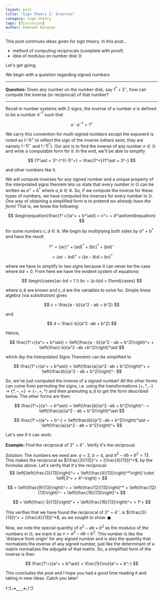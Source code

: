 ```yaml
---
layout: post
title: "Sign Theory 2: Inverses"
category: sign-theory
tags: [discussion]
author: Ramneek Narayan
---
```


[//]: # (No more than 180 lines for any post o/w too long)

This post continues ideas given for sign theory. In this post...

* method of computing reciprocals (complete with proof)
* idea of modulus on number disk $\mathbb{D}$

Let's get going.

We begin with a question regarding signed numbers

---
**Question:** Given any number on the number disk, say $1^\ast + 3^-$, how can compute the inverse (or reciprocal) of that number?

---

Recall in number systems with 2 signs, the inverse of a number $a$ is defined to be a number $a^{-1}$ such that

$$
a \cdot a^{-1} = 1^+
$$

We carry this convention for multi-signed numbers except the exponent is noted as $(-1)^+$ to reflect the sign of the inverse (others exist, they are namely $(-1)^-$ and $(-1)^\ast$). Our aim is to find the inverse of any number $n \in \mathbb{D}$ and write a computable form for it. In the end, we'll be able to simplify

$$
(1^\ast + 3^-)^{(-1)^+} = \frac{1^+}{1^\ast + 3^-}
$$

and other numbers like it.

We will compute inverses for any signed number and a unique property of the interpolated signs theorem lets us state that every number in $\mathbb{D}$ can be written as $a^+ + b^\ast$ where $a,b \in \mathbb{R}$. So, if we compute the inverse for these types of numbers, we have computed the inverses for every number in $\mathbb{D}$. One way of obtaining a simplified form is to pretend *we already have the form!* That is, we know the following:

$$
\begin{equation}\frac{1^+}{a^+ + b^\ast} = c^+ + d^\ast\end{equation}
$$

for some numbers $c,d \in \mathbb{R}$. We begin by multiplying both sides by $a^+ + b^\ast$ and have the result

$$
\begin{equation}1 ^+ = (ac)^+ + (ad)^\ast + (bc)^\ast + (bd)^-\end{equation}
$$

$$
\begin{equation} = (ac - bd)^+ + ((a-b)d + bc)^\ast\end{equation}
$$

where we have to simplify to two signs because it can never be the case where $bd = 0$. From here we have the evident system of equations:

$$
\begin{cases}ac-bd = 1 \\
bc + (a-b)d = 0\end{cases}
$$

where $a,b$ are known and $c,d$ are the variables to solve for. Simple linear algebra (via substitution) gives

$$
c = \frac{a - b}{a^2 - ab + b^2}
$$

and

$$
d = \frac{-b}{a^2 -ab + b^2}
$$

Hence,

$$
\frac{1^+}{a^+ + b^\ast} = \left(\frac{a - b}{a^2 - ab + b^2}\right)^+ + \left(\frac{-b}{a^2 -ab +b^2}\right)^\ast
$$

which (by the Interpolated Signs Theorem) can be simplified to

$$
\frac{1^+}{a^+ + b^\ast} = \left(\frac{a}{a^2 -ab + b^2}\right)^+ + \left(\frac{b}{a^2 - ab + b^2}\right)^-
$$

So, we've just computed the inverse of a signed number! All the other forms can come from permuting the signs, i.e. using the transformations $\lbrace +, \ast , - \rbrace \to \lbrace \ast, - , + \rbrace \to \lbrace -, +, \ast \rbrace$ and then premuting $a,b$ to get the form described below. The other forms are then:

$$
\frac{1^+}{a^- + b^\ast} = \left(\frac{b}{a^2 -ab + b^2}\right)^- + \left(\frac{a}{a^2 - ab + b^2}\right)^\ast
$$

$$
\frac{1^+}{a^+ + b^-} = \left(\frac{b}{a^2 -ab + b^2}\right)^\ast + \left(\frac{a}{a^2 - ab + b^2}\right)^+
$$

Let's see if it can work:

**Example:** Find the reciprocal of $3^+ + 4^-$. Verify it's the reciprocal.

*Solution:* The numbers we need are: $a = 3$, $b = 4$, and $a^2  - ab + b^2 = 13$. This makes the reciprocal as $(\frac{3}{13})^+ + (\frac{4}{13})^*$, by the formulas above. Let's verify that it's the reciprocal:
$$
 \left[\left(\frac{3}{13}\right)^+ + \left(\frac{4}{13}\right)^*\right] \cdot \left[3^+ + 4^-\right] =
$$

$$
= \left(\frac{9}{13}\right)^+ + \left(\frac{12}{13}\right)^* + \left(\frac{12}{13}\right)^- + \left(\frac{16}{13}\right)^+
$$

$$
= \left(\frac{-3}{13}\right)^+ + \left(\frac{16}{13}\right)^+ = 1^+
$$

This verifies that we have found the reciprocal of $3^+ + 4^-$, is $(\frac{3}{13})^+ + (\frac{4}{13})^*$, as we sought to show. $\blacksquare$

Now, we note the special quantity of $a^2 -ab + b^2$ as the *modulus* of the numbers in $\mathbb{D}$, we mark it as $\nu = a^2 -ab+b^2$. This number is like the 'distance from origin' for any signed number and is also the quantity that normalizes the inverse of any signed number, just like the determinant of a matrix normalizes the adjugate of that matrix. So, a simplified form of the inverse is then

$$
\frac{1^+}{a^+ + b^\ast} = \frac{1}{\nu}(a^+ + b^-)
$$

This concludes the post and I hope you had a good time reading it and taking in new ideas. Catch you later! <i class="fas fa-meteor"></i>

(づ｡◕‿‿◕｡)づ

